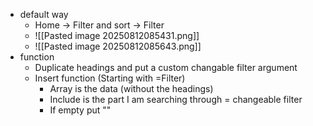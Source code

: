 - default way
	- Home -> Filter and sort -> Filter
	- ![[Pasted image 20250812085431.png]]
	- ![[Pasted image 20250812085643.png]]
- function
	- Duplicate headings and put a custom changable filter argument
	- Insert function (Starting with =Filter) 
		- Array is the data (without the headings)
		- Include is the part I am searching through = changeable filter 
		- If empty put ""

